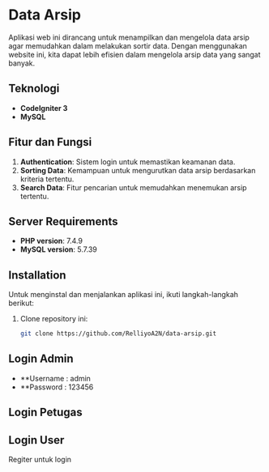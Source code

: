 # Data Arsip

Aplikasi web ini dirancang untuk menampilkan dan mengelola data arsip agar memudahkan dalam melakukan sortir data. Dengan menggunakan website ini, kita dapat lebih efisien dalam mengelola arsip data yang sangat banyak.

## Teknologi

- **CodeIgniter 3**
- **MySQL**

## Fitur dan Fungsi

1. **Authentication**: Sistem login untuk memastikan keamanan data.
2. **Sorting Data**: Kemampuan untuk mengurutkan data arsip berdasarkan kriteria tertentu.
3. **Search Data**: Fitur pencarian untuk memudahkan menemukan arsip tertentu.

## Server Requirements

- **PHP version**: 7.4.9
- **MySQL version**: 5.7.39

## Installation

Untuk menginstal dan menjalankan aplikasi ini, ikuti langkah-langkah berikut:

1. Clone repository ini:
   ```bash
   git clone https://github.com/RelliyoA2N/data-arsip.git


## Login Admin

- **Username : admin
- **Password : 123456

## Login Petugas


## Login User

Regiter untuk login
